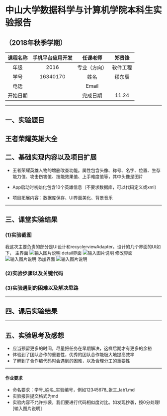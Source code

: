﻿# 中山大学数据科学与计算机学院本科生实验报告
## （2018年秋季学期）
| 课程名称 | 手机平台应用开发 | 任课老师 | 郑贵锋 |
| :------------: | :-------------: | :------------: | :-------------: |
| 年级 |2016  | 专业（方向） |软件工程  |
| 学号 |16340170  | 姓名 |缪东辰  |
| 电话 |  | Email |  |
| 开始日期 |  | 完成日期 |11.24

---

## 一、实验题目

王者荣耀英雄大全
---

## 二、基础实现内容以及项目扩展

* 王者荣耀英雄人物的增删改查功能。属性包含头像、称号、名字、位置、生存能力值、攻击伤害值、技能效果值、上手难度值等，其中头像是图片
* App启动时初始化包含10个英雄信息（不要求数据库，可以代码定义或xml）

* 项目拓展内容：数据库保存、UI界面美化、背景音乐
---

## 三、课堂实验结果
### (1)实验截图
我这次主要负责的部分是UI设计和recyclerviewAdapter。设计的几个界面的UI如下，
主界面
![输入图片说明](https://images.gitee.com/uploads/images/2018/1125/205017_3ca01da8_2162412.png "Screenshot_20181125-204610.png")
detail界面
![输入图片说明](https://images.gitee.com/uploads/images/2018/1125/205036_520b0035_2162412.png "Screenshot_20181125-204622.png")
修改界面
![输入图片说明](https://images.gitee.com/uploads/images/2018/1125/205051_10c27182_2162412.png "Screenshot_20181125-204627.png")
添加界面
![输入图片说明](https://images.gitee.com/uploads/images/2018/1125/205239_ef7247e9_2162412.png "Screenshot_20181125-204636.png")

### (2)实验步骤以及关键代码

### (3)实验遇到的困难以及解决思路
  
---

## 四、课后实验结果
  
---

## 五、实验思考及感想
* 应当预留更多的时间，尽量把任务在早期解决，这样后期才有更多的余裕
* 体验到了团队合作的重要性，优秀的团队合作能极大地提高效率
* 了解到了合作编代码时会遇到的困难，以及合理分工的重要性
---

#### 作业要求
* 命名要求：学号_姓名_实验编号，例如12345678_张三_lab1.md
* 实验报告提交格式为md
* 实验内容不允许抄袭，我们要进行代码相似度对比。如发现抄袭，按0分处理![输入图片说明]